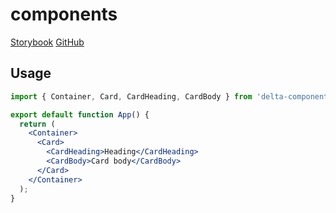 # components

[Storybook](https://alexndremelyanov.github.io/components)
[GitHub](https://github.com/alexndremelyanov/components)

## Usage

```jsx
import { Container, Card, CardHeading, CardBody } from 'delta-components';

export default function App() {
  return (
    <Container>
      <Card>
        <CardHeading>Heading</CardHeading>
        <CardBody>Card body</CardBody>
      </Card>
    </Container>
  );
}
```
